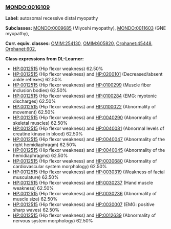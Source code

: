 
### [MONDO:0016109](http://purl.obolibrary.org/obo/MONDO_0016109)
**Label:** autosomal recessive distal myopathy

**Subclasses:** [MONDO:0009685](http://purl.obolibrary.org/obo/MONDO_0009685) (Miyoshi myopathy), [MONDO:0011603](http://purl.obolibrary.org/obo/MONDO_0011603) (GNE myopathy), 

**Corr. equiv. classes:** [OMIM:254130](http://purl.obolibrary.org/obo/OMIM_254130), [OMIM:605820](http://purl.obolibrary.org/obo/OMIM_605820), [Orphanet:45448](http://www.orpha.net/ORDO/Orphanet_45448), [Orphanet:602](http://www.orpha.net/ORDO/Orphanet_602), 

**Class expressions from DL-Learner:**

- [HP:0012515](http://purl.obolibrary.org/obo/HP_0012515) (Hip flexor weakness) 62.50%
- [HP:0012515](http://purl.obolibrary.org/obo/HP_0012515) (Hip flexor weakness) and [HP:0200101](http://purl.obolibrary.org/obo/HP_0200101) (Decreased/absent ankle reflexes) 62.50%
- [HP:0012515](http://purl.obolibrary.org/obo/HP_0012515) (Hip flexor weakness) and [HP:0100299](http://purl.obolibrary.org/obo/HP_0100299) (Muscle fiber inclusion bodies) 62.50%
- [HP:0012515](http://purl.obolibrary.org/obo/HP_0012515) (Hip flexor weakness) and [HP:0100284](http://purl.obolibrary.org/obo/HP_0100284) (EMG: myotonic discharges) 62.50%
- [HP:0012515](http://purl.obolibrary.org/obo/HP_0012515) (Hip flexor weakness) and [HP:0100022](http://purl.obolibrary.org/obo/HP_0100022) (Abnormality of movement) 62.50%
- [HP:0012515](http://purl.obolibrary.org/obo/HP_0012515) (Hip flexor weakness) and [HP:0040290](http://purl.obolibrary.org/obo/HP_0040290) (Abnormality of skeletal muscles) 62.50%
- [HP:0012515](http://purl.obolibrary.org/obo/HP_0012515) (Hip flexor weakness) and [HP:0040081](http://purl.obolibrary.org/obo/HP_0040081) (Abnormal levels of creatine kinase in blood) 62.50%
- [HP:0012515](http://purl.obolibrary.org/obo/HP_0012515) (Hip flexor weakness) and [HP:0040047](http://purl.obolibrary.org/obo/HP_0040047) (Abnormality of the right hemidiaphragm) 62.50%
- [HP:0012515](http://purl.obolibrary.org/obo/HP_0012515) (Hip flexor weakness) and [HP:0040045](http://purl.obolibrary.org/obo/HP_0040045) (Abnormality of the hemidiaphragms) 62.50%
- [HP:0012515](http://purl.obolibrary.org/obo/HP_0012515) (Hip flexor weakness) and [HP:0030680](http://purl.obolibrary.org/obo/HP_0030680) (Abnormality of cardiovascular system morphology) 62.50%
- [HP:0012515](http://purl.obolibrary.org/obo/HP_0012515) (Hip flexor weakness) and [HP:0030319](http://purl.obolibrary.org/obo/HP_0030319) (Weakness of facial musculature) 62.50%
- [HP:0012515](http://purl.obolibrary.org/obo/HP_0012515) (Hip flexor weakness) and [HP:0030237](http://purl.obolibrary.org/obo/HP_0030237) (Hand muscle weakness) 62.50%
- [HP:0012515](http://purl.obolibrary.org/obo/HP_0012515) (Hip flexor weakness) and [HP:0030236](http://purl.obolibrary.org/obo/HP_0030236) (Abnormality of muscle size) 62.50%
- [HP:0012515](http://purl.obolibrary.org/obo/HP_0012515) (Hip flexor weakness) and [HP:0030007](http://purl.obolibrary.org/obo/HP_0030007) (EMG: positive sharp waves) 62.50%
- [HP:0012515](http://purl.obolibrary.org/obo/HP_0012515) (Hip flexor weakness) and [HP:0012639](http://purl.obolibrary.org/obo/HP_0012639) (Abnormality of nervous system morphology) 62.50%


